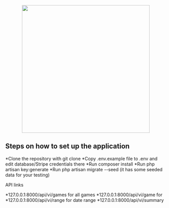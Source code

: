 <p align="center"><a href="https://laravel.com" target="_blank"><img src="https://raw.githubusercontent.com/laravel/art/master/logo-lockup/5%20SVG/2%20CMYK/1%20Full%20Color/laravel-logolockup-cmyk-red.svg" width="400"></a></p>

## Steps on how to set up the application

 *Clone the repository with git clone
 *Copy .env.example file to .env and edit database/Stripe credentials there
 *Run composer install
 *Run php artisan key:generate
 *Run php artisan migrate --seed (it has some seeded data for your testing)

API links

*127.0.0.1:8000/api/vi/games for all games
*127.0.0.1:8000/api/vi/game for 
*127.0.0.1:8000/api/vi/range for date range
*127.0.0.1:8000/api/vi/summary
